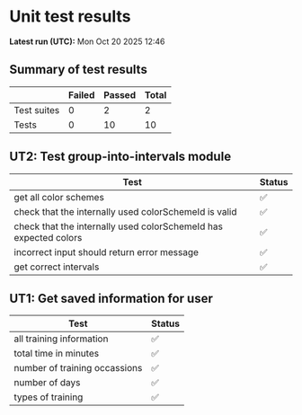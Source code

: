 # Unit test results

**Latest run (UTC):** Mon Oct 20 2025 12:46

## Summary of test results


|   | Failed | Passed | Total |
|---|--------|--------|-------|
| Test suites | 0 | 2 | 2 |
| Tests | 0 | 10 | 10 |


## UT2: Test group-into-intervals module

| Test | Status |
|------|--------|
| get all color schemes | ✅ |
| check that the internally used colorSchemeId is valid | ✅ |
| check that the internally used colorSchemeId has expected colors | ✅ |
| incorrect input should return error message | ✅ |
| get correct intervals | ✅ |


## UT1: Get saved information for user

| Test | Status |
|------|--------|
| all training information | ✅ |
| total time in minutes | ✅ |
| number of training occassions | ✅ |
| number of days | ✅ |
| types of training | ✅ |
